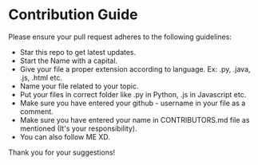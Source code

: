 # Contribution Guide
Please ensure your pull request adheres to the following guidelines:

- Star this repo to get latest updates.
- Start the Name with a capital.
- Give your file a proper extension according to language. Ex: .py, .java, .js, .html etc.
- Name your file related to your topic.
- Put your files in correct folder like .py in Python, .js in Javascript etc.
- Make sure you have entered your github - username in your file as a comment.
- Make sure you have entered your name in CONTRIBUTORS.md file as mentioned (It's your responsibility).
- You can also follow ME XD.

Thank you for your suggestions!
